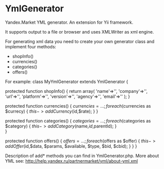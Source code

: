 YmlGenerator
============

Yandex.Market YML generator. An extension for Yii framework.

It supports output to a file or browser and uses XMLWriter as xml engine.

For generating xml data you need to create your own generator class and implement four methods:
  - shopInfo()
  - currencies()
  - categories()
  - offers() 
 
For example:
class MyYmlGenerator extends YmlGenerator {

  protected function shopInfo() {
      return array(
          'name'=>'',
          'company'=>'',
          'url'=>'',
          'platform'=>'',
          'version'=>'',
          'agency'=>'',
          'email'=>''
      );
  }
  
  
  protected function currencies() {
    $currencies = ...;
    foreach($currencies as $currecy) {
      $this->addCurrency($id,$rate);
    }
  }
  
  
  protected function categories() {
    $categories = ...;
    foreach($categories as $category) {
      $this->addCategory($name,$id,$parentId);
    }    
  }
  
  protected function offers() {
    $offers = ...;
    foreach($offers as $offer) {
      $this->addOffer($id,$data, $params, $available, $type, $bid, $cbid);
    }
  }
}

Description of add* methods you can find in YmlGenerator.php.
More about YML see: http://help.yandex.ru/partnermarket/yml/about-yml.xml
